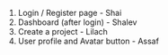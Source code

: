 1. Login / Register page - Shai
2. Dashboard (after login) - Shalev
3. Create a project - Lilach
4. User profile and Avatar button - Assaf